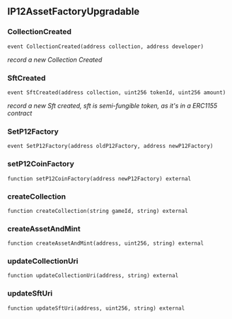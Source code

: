 ## IP12AssetFactoryUpgradable

### CollectionCreated

```solidity
event CollectionCreated(address collection, address developer)
```

_record a new Collection Created_

### SftCreated

```solidity
event SftCreated(address collection, uint256 tokenId, uint256 amount)
```

_record a new Sft created, sft is semi-fungible token, as it's in a ERC1155 contract_

### SetP12Factory

```solidity
event SetP12Factory(address oldP12Factory, address newP12Factory)
```

### setP12CoinFactory

```solidity
function setP12CoinFactory(address newP12Factory) external
```

### createCollection

```solidity
function createCollection(string gameId, string) external
```

### createAssetAndMint

```solidity
function createAssetAndMint(address, uint256, string) external
```

### updateCollectionUri

```solidity
function updateCollectionUri(address, string) external
```

### updateSftUri

```solidity
function updateSftUri(address, uint256, string) external
```

